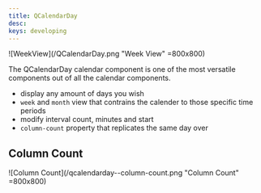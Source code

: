 ```yaml
---
title: QCalendarDay
desc: 
keys: developing
---
```


![WeekView](/QCalendarDay.png "Week View" =800x800)

The QCalendarDay calendar component is one of the most versatile components out of all the calendar components. 

- display any amount of days you wish
- `week` and `month` view that contrains the calender to those specific time periods
- modify interval count, minutes and start
- `column-count` property that replicates the same day over

## Column Count

![Column Count](/qcalendarday--column-count.png "Column Count" =800x800)